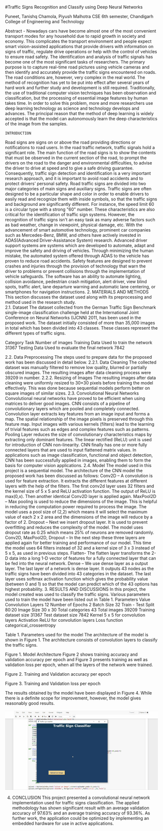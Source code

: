 #Traffic Signs Recognition and Classify using Deep Neural Networks

Puneet, Tanishq Chamola, Piyush Malhotra
CSE 6th semester, Chandigarh College of Engineering and Technology


Abstract - Nowadays cars have become almost one of the most convenient transport modes for any household due to rapid growth in society and economy. This complicates the transport environment and people expect smart vision-assisted applications that provide drivers with information on signs of traffic, regulate drive operations or help with the control of vehicles to ensure road safety. The identification and analysis of traffic signals has become one of the most significant tasks of researchers. The primary purpose is to capture real-time road pictures using vehicle cameras and then identify and accurately provide the traffic signs encountered on roads. The road conditions are, however, very complex in the real world. The method of recognition has yet to be put into effect after several years of hard work and further study and development is still required. Traditionally, the use of traditional computer vision techniques has been observation and classification, but the processing of essential image features by human takes time. In order to solve this problem, more and more researchers use deep learning technology as science and technology develops and advances. The principal reason that the method of deep learning is widely accepted is that the model can autonomously learn the deep characteristics of the image from the samples.

	INTRODUCTION
Road signs are signs on or above the road providing directions or notifications to road users. In the road traffic network, traffic signals hold a significant role. The main function of the road signs is to show the contents that must be observed in the current section of the road, to prompt the drivers on the road to the danger and environmental difficulties, to advise the driver to drive at speed and to give a safe driving guarantee. Consequently, traffic sign detection and identification is a very important research approach, and it is important to avoid road accidents and to protect drivers' personal safety.
Road traffic signs are divided into two major categories of main signs and auxiliary signs. Traffic signs are often designed to be a particular shape and color in order to enable drivers to easily read and recognize them with inside symbols, so that the traffic signs and background are significantly different. For instance, the speed limit 60 is a circular type with a strong "60" number. These characteristics are also critical for the identification of traffic sign systems. However, the recognition of traffic signs isn't an easy task as many adverse factors such as bad weather, change in viewpoint, physical damage, etc.
With the advancement of smart automotive technology, prominent car companies such as Mercedes-Benz, BMW, and others have actively invested in ADAS(Advanced Driver-Assistance System) research. Advanced driver support systems are systems which are developed to automate, adapt and improve the safety and driving of vehicles. Through minimizing the human mistake, the automated system offered through ADAS to the vehicle has proven to reduce road accidents. Safety features are designed to prevent crashes and injuries through the provision of technology that warn the driver to problems or prevent collisions through the implementation of vehicle safeguards. The software has an ability to automate lighting, collision avoidance, pedestrian crash mitigation, alert driver, view blind spots, traffic alert, lane departure warning and automatic lane centering, or smartphones for navigation instructions.
2. MATERIALS AND METHODS
This section discusses the dataset used along with its preprocessing and method used in the research study.  
2.1. Dataset
The dataset collected from the German Traffic Sign Benchmark single-image classification challenge held at the International Joint Conference on Neural Networks (IJCNN) 2011, has been used in the proposed work. The dataset initially consisted of more than 35,000 images in total which has been divided into 43 classes. These classes represent the different types of traffic signs.

Category	Task	Number of images
Training Data	Used to train the network	31367
Testing Data	Used to evaluate the final network	7842

2.2. Data Preprocessing
The steps used to prepare data for the proposed work has been discussed in detail below.
2.2.1. Data Cleaning
The collected dataset was manually filtered to remove low quality, blurred or partially obscured images. The resulting images after data cleaning process were 39209 in number.
2.2.2. Resizing of Images
The resulting images after data cleaning were uniformly resized to 30×30 pixels before training the model effectively. This was done because sequential models perform better on square images of similar sizes. 
2.3. Convolutional Neural Networks
Convolutional neural networks have proved to be efficient when using matrices to deliver good images. CNN consists of a pipeline of convolutionary layers which are pooled and completely connected. Convolution layer extracts key features from an image input and forms a map. The spatial relationship of the image pixels is preserved through this feature map. Input images with various kernels (filters) lead to the learning of trivial features such as edges and complex features such as patterns. Pooling Layer reduces the size of convolutionary characteristics maps by extracting only dominant features. The linear rectified (ReLU) unit is used for introduction of CNN non-linearity. CNN finally has one or more fully connected layers that are used to input flattened matrix values. In applications such as image classification, functional and object detection, CNN has been successfully applied in images, enabling them to form the basis for computer vision applications.
2.4. Model
The model used in this project is a sequential model. The architecture of the CNN model the proposed work has been discussed as follows:
	Conv2D – A convolution is used for feature extraction. It extracts the different features at different layers with the help of the filters. The first conv2d layer uses 32 filters and the kernel size of 5 x 5 and ReLU activation function. The output of ReLU is max(0,x). Then another identical Conv2D layer is applied again.
	MaxPool2D – Max pooling is used to reduce the dimensions of the image. This is helpful in reducing the computation power required to process the image. The model uses a pool size of (2,2) which means it will select the maximum value of each 2 x 2 area and the dimensions of the image will reduce by a factor of 2.
	Dropout – Next we insert dropout layer. It is used to prevent overfitting and reduces the complexity of the model. The model uses dropout rate as 0.25 which means 25% of neurons are removed randomly.
	Conv2D, MaxPool2D, Dropout – In the next step these three layers are applied again for better training and performance of our model. This time the model uses 64 filters instead of 32 and a kernel size of 3 x 3 instead of 5 x 5, as used in previous steps.
	Flatten- The flatten layer transforms the 2-D data into a long 1-D vector of features for a fully connected layer that can be fed into the neural network.
	Dense – We use dense layer as a output layer. The last layer of a network is dense layer. It outputs 43 nodes as the traffic signs have been divided into 43 categories in the dataset. The last layer uses softmax activation function which gives the probability value (between 0 and 1) so that the model can predict which of the 43 options has highest probability. 
3. RESULTS AND DISCUSSIONS
In this project, the model created was used to classify the traffic signs. Various parameters used to train the model have been listed out in Table 1.
Parameters	Value
Convolution Layers	12
Number of Epochs	2
Batch Size	32
Train - Test Split	80:20
Image Size	30 x 30
Total categories	43
Total images	39209
Training dataset size	31367
Test dataset size	7842
Kernel	5 x 5 for convolution layers
Activation	ReLU for convolution layers
Loss function	categorical_crossentropy

Table 1. Parameters used for the model
The architecture of the model is shown in Figure 1. The architecture consists of convolution layers to classify the traffic signs. 
 

Figure 1. Model Architecture
Figure 2 shows training accuracy and validation accuracy per epoch and Figure 3 presents training as well as validation loss per epoch, when all the layers of the network were trained.
 
Figure 2. Training and Validation accuracy per epoch
 
Figure 3. Training and Validation loss per epoch

The results obtained by the model have been displayed in Figure 4. While there is a definite scope for improvement, however, the model gives reasonably good results. 

![](project.gif)

4. CONCLUSION
This project presented a convolutional neural network implementation used for traffic signs classification. The applied methodology has shown significant result with an average validation accuracy of 97.63% and an average training accuracy of 93.36%. As further work, the application could be optimized by implementing an embedded hardware for use in active applications.
